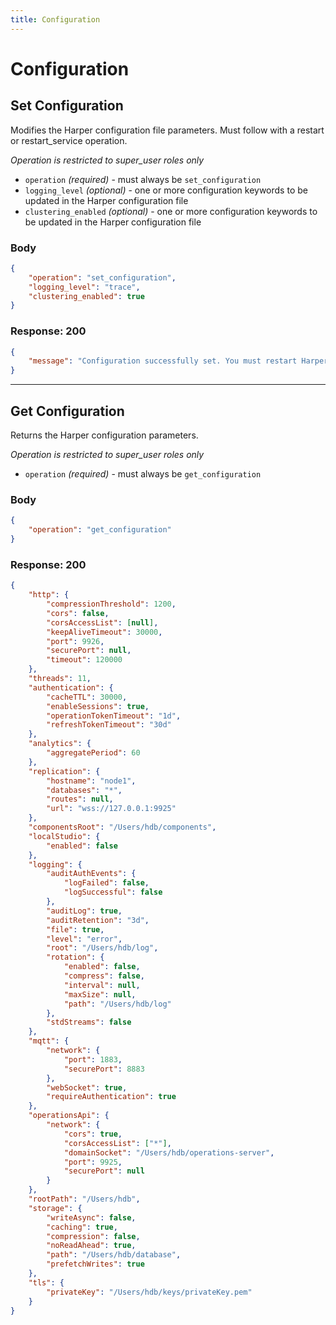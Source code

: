 ```yaml
---
title: Configuration
---
```


# Configuration

## Set Configuration

Modifies the Harper configuration file parameters. Must follow with a restart or restart_service operation.

_Operation is restricted to super_user roles only_

- `operation` _(required)_ - must always be `set_configuration`
- `logging_level` _(optional)_ - one or more configuration keywords to be updated in the Harper configuration file
- `clustering_enabled` _(optional)_ - one or more configuration keywords to be updated in the Harper configuration file

### Body

```json
{
	"operation": "set_configuration",
	"logging_level": "trace",
	"clustering_enabled": true
}
```

### Response: 200

```json
{
	"message": "Configuration successfully set. You must restart HarperDB for new config settings to take effect."
}
```

---

## Get Configuration

Returns the Harper configuration parameters.

_Operation is restricted to super_user roles only_

- `operation` _(required)_ - must always be `get_configuration`

### Body

```json
{
	"operation": "get_configuration"
}
```

### Response: 200

```json
{
	"http": {
		"compressionThreshold": 1200,
		"cors": false,
		"corsAccessList": [null],
		"keepAliveTimeout": 30000,
		"port": 9926,
		"securePort": null,
		"timeout": 120000
	},
	"threads": 11,
	"authentication": {
		"cacheTTL": 30000,
		"enableSessions": true,
		"operationTokenTimeout": "1d",
		"refreshTokenTimeout": "30d"
	},
	"analytics": {
		"aggregatePeriod": 60
	},
	"replication": {
		"hostname": "node1",
		"databases": "*",
		"routes": null,
		"url": "wss://127.0.0.1:9925"
	},
	"componentsRoot": "/Users/hdb/components",
	"localStudio": {
		"enabled": false
	},
	"logging": {
		"auditAuthEvents": {
			"logFailed": false,
			"logSuccessful": false
		},
		"auditLog": true,
		"auditRetention": "3d",
		"file": true,
		"level": "error",
		"root": "/Users/hdb/log",
		"rotation": {
			"enabled": false,
			"compress": false,
			"interval": null,
			"maxSize": null,
			"path": "/Users/hdb/log"
		},
		"stdStreams": false
	},
	"mqtt": {
		"network": {
			"port": 1883,
			"securePort": 8883
		},
		"webSocket": true,
		"requireAuthentication": true
	},
	"operationsApi": {
		"network": {
			"cors": true,
			"corsAccessList": ["*"],
			"domainSocket": "/Users/hdb/operations-server",
			"port": 9925,
			"securePort": null
		}
	},
	"rootPath": "/Users/hdb",
	"storage": {
		"writeAsync": false,
		"caching": true,
		"compression": false,
		"noReadAhead": true,
		"path": "/Users/hdb/database",
		"prefetchWrites": true
	},
	"tls": {
		"privateKey": "/Users/hdb/keys/privateKey.pem"
	}
}
```
